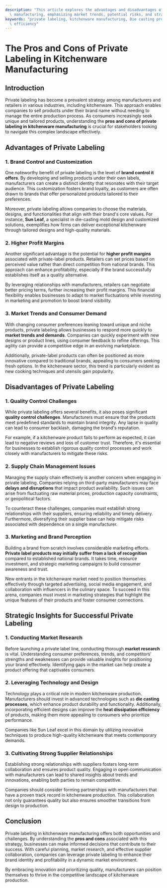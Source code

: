 ```yaml
---
description: "This article explores the advantages and disadvantages of private labeling in kitchenware\
  \ manufacturing, emphasizing market trends, potential risks, and strategic insights."
keywords: "private labeling, kitchenware manufacturing, Die casting process, Heat dissipation\
  \ efficiency"
---
```

# The Pros and Cons of Private Labeling in Kitchenware Manufacturing

## Introduction

Private labeling has become a prevalent strategy among manufacturers and retailers in various industries, including kitchenware. This approach enables companies to sell products under their brand name without needing to manage the entire production process. As consumers increasingly seek unique and tailored products, understanding the **pros and cons of private labeling in kitchenware manufacturing** is crucial for stakeholders looking to navigate this complex landscape effectively.

## Advantages of Private Labeling

### 1. Brand Control and Customization

One noteworthy benefit of private labeling is the level of **brand control it offers**. By developing and selling products under their own labels, manufacturers can create a distinct identity that resonates with their target audience. This customization fosters brand loyalty, as customers are often drawn to brands that offer personalized products tailored to their preferences.

Moreover, private labeling allows companies to choose the materials, designs, and functionalities that align with their brand's core values. For instance, **Sun Leaf**, a specialist in die-casting mold design and customized solutions, exemplifies how firms can deliver exceptional kitchenware through tailored designs and high-quality materials.

### 2. Higher Profit Margins

Another significant advantage is the potential for **higher profit margins** associated with private-label products. Retailers can set prices based on perceived value rather than direct competition from national brands. This approach can enhance profitability, especially if the brand successfully establishes itself as a quality alternative.

By leveraging relationships with manufacturers, retailers can negotiate better pricing terms, further increasing their profit margins. This financial flexibility enables businesses to adapt to market fluctuations while investing in marketing and promotion to boost brand visibility.

### 3. Market Trends and Consumer Demand

With changing consumer preferences leaning toward unique and niche products, private labeling allows businesses to respond more quickly to **market trends and demands**. Companies can quickly experiment with new designs or product lines, using consumer feedback to refine offerings. This agility can provide a competitive edge in an evolving marketplace.

Additionally, private-label products can often be positioned as more innovative compared to traditional brands, appealing to consumers seeking fresh options. In the kitchenware sector, this trend is particularly evident as new cooking techniques and utensils gain popularity.

## Disadvantages of Private Labeling

### 1. Quality Control Challenges

While private labeling offers several benefits, it also poses significant **quality control challenges**. Manufacturers must ensure that the products meet predefined standards to maintain brand integrity. Any lapse in quality can lead to consumer backlash, damaging the brand's reputation. 

For example, if a kitchenware product fails to perform as expected, it can lead to negative reviews and loss of customer trust. Therefore, it's essential for businesses to establish rigorous quality control processes and work closely with manufacturers to mitigate these risks.

### 2. Supply Chain Management Issues

Managing the supply chain effectively is another concern when engaging in private labeling. Companies relying on third-party manufacturers may face **delays and disruptions** that impact product availability. Such issues can arise from fluctuating raw material prices, production capacity constraints, or geopolitical factors.

To counteract these challenges, companies must establish strong relationships with their suppliers, ensuring reliability and timely delivery. Furthermore, diversifying their supplier base can help mitigate risks associated with dependence on a single manufacturer.

### 3. Marketing and Brand Perception

Building a brand from scratch involves considerable marketing efforts. **Private label products may initially suffer from a lack of recognition** compared to established national brands. It takes time, resource investment, and strategic marketing campaigns to build consumer awareness and trust.

New entrants in the kitchenware market need to position themselves effectively through targeted advertising, social media engagement, and collaboration with influencers in the culinary space. To succeed in this arena, companies must invest in marketing strategies that highlight the unique features of their products and foster consumer connections.

## Strategic Insights for Successful Private Labeling

### 1. Conducting Market Research

Before launching a private label line, conducting thorough **market research** is vital. Understanding consumer preferences, trends, and competitors' strengths and weaknesses can provide valuable insights for positioning your brand effectively. Identifying gaps in the market can help create a product offering that captivates consumers.

### 2. Leveraging Technology and Design

Technology plays a critical role in modern kitchenware production. Manufacturers should invest in advanced technologies such as **die casting processes**, which enhance product durability and functionality. Additionally, incorporating efficient designs can improve the **heat dissipation efficiency** of products, making them more appealing to consumers who prioritize performance.

Companies like Sun Leaf excel in this domain by utilizing innovative techniques to produce high-quality kitchenware that meets contemporary demands.

### 3. Cultivating Strong Supplier Relationships

Establishing strong relationships with suppliers fosters long-term collaboration and ensures product quality. Engaging in open communication with manufacturers can lead to shared insights about trends and innovations, enabling both parties to remain competitive.

Companies should consider forming partnerships with manufacturers that have a proven track record in kitchenware production. This collaboration not only guarantees quality but also ensures smoother transitions from design to production.

## Conclusion

Private labeling in kitchenware manufacturing offers both opportunities and challenges. By understanding the **pros and cons** associated with this strategy, businesses can make informed decisions that contribute to their success. With careful planning, market research, and effective supplier collaboration, companies can leverage private labeling to enhance their brand identity and profitability in a dynamic market environment. 

By embracing innovation and prioritizing quality, manufacturers can position themselves to thrive in the competitive landscape of kitchenware production.
